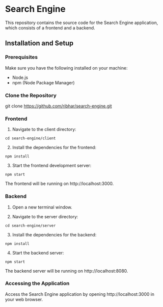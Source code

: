 # Search Engine

This repository contains the source code for the Search Engine application, which consists of a frontend and a backend.

## Installation and Setup

### Prerequisites

Make sure you have the following installed on your machine:

- Node.js
- npm (Node Package Manager)

### Clone the Repository

git clone https://github.com/ribhar/search-engine.git


### Frontend

1. Navigate to the client directory:

```
cd search-engine/client
```

2. Install the dependencies for the frontend:

```
npm install
```

3. Start the frontend development server:

```
npm start
```

The frontend will be running on http://localhost:3000.


### Backend

1. Open a new terminal window.


2. Navigate to the server directory:

```
cd search-engine/server
```

3. Install the dependencies for the backend:

```
npm install
```

4. Start the backend server:

```
npm start
```

The backend server will be running on http://localhost:8080.

### Accessing the Application

Access the Search Engine application by opening http://localhost:3000 in your web browser.



